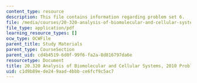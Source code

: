 ```yaml
---
content_type: resource
description: This file contains information regarding problem set 6.
file: /media/courses/20-320-analysis-of-biomolecular-and-cellular-systems-fall-2012/c1d9b89ede249aad4bbbce6fcf9c5ac7_MIT20_320F12_Fa2010_PS6_pr.pdf
file_type: application/pdf
learning_resource_types: []
ocw_type: OCWFile
parent_title: Study Materials
parent_type: CourseSection
parent_uid: cd4b4519-6d0f-99f6-fa2a-8d816797da6e
resourcetype: Document
title: 20.320 Analysis of Biomolecular and Cellular Systems, 2010 Problem Set 6
uid: c1d9b89e-de24-9aad-4bbb-ce6fcf9c5ac7
---
```

